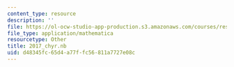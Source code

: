 ```yaml
---
content_type: resource
description: ''
file: https://ol-ocw-studio-app-production.s3.amazonaws.com/courses/res-3-004-visualizing-materials-science-fall-2017/d48345fc65d4a77ffc56811a7727e08c_2017_chyr.nb
file_type: application/mathematica
resourcetype: Other
title: 2017_chyr.nb
uid: d48345fc-65d4-a77f-fc56-811a7727e08c
---
```

